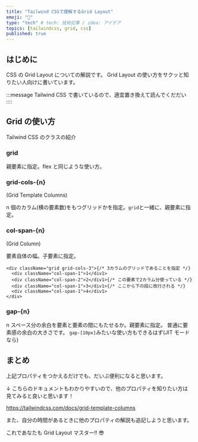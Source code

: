 ```yaml
---
title: "Tailwind CSSで理解するGrid Layout"
emoji: "🗽"
type: "tech" # tech: 技術記事 / idea: アイデア
topics: [tailwindcss, grid, css]
published: true
---
```


## はじめに

CSS の Grid Layout についての解説です。
Grid Layout の使い方をサクッと知りたい人向けに書いています。

:::message
Tailwind CSS で書いているので、適宜置き換えて読んでくだだい
::::

## Grid の使い方

Tailwind CSS のクラスの紹介

### grid

親要素に指定。flex と同じような使い方。

### grid-cols-{n}

(Grid Template Columns)

n 個のカラム(横の要素数)をもつグリッドかを指定。`grid`と一緒に、親要素に指定。

### col-span-{n}

(Grid Column)

要素自体の幅。子要素に指定。

```tsx:SampleComponent.tsx
<div className="grid grid-cols-3">{/* 3カラムのグリッドであることを指定 */}
  <div className="col-span-1">1</div1>
  <div className="col-span-2">2</div1>{/* この要素で2カラム分使っている */}
  <div className="col-span-1">3</div1>{/* ここから下の段に改行される */}
  <div className="col-span-1">4</div1>
</div>
```

### gap-{n}

n スペース分の余白を要素と要素の間にもたせるか。親要素に指定。
普通に要素感の余白の大きさです。
`gap-[10px]`みたいな使い方もできるはず(JIT モードなら)

## まとめ

上記プロパティをつかえるだけでも、だいぶ便利になると思います。

↓ こちらのドキュメントもわかりやすいので、他のプロパティを知りたい方は見てみると良いと思います！

https://tailwindcss.com/docs/grid-template-columns

また、自分の時間があるときに他のプロパティの解説も追記しようと思います。

これであなたも Grid Layout マスター!! 😎
